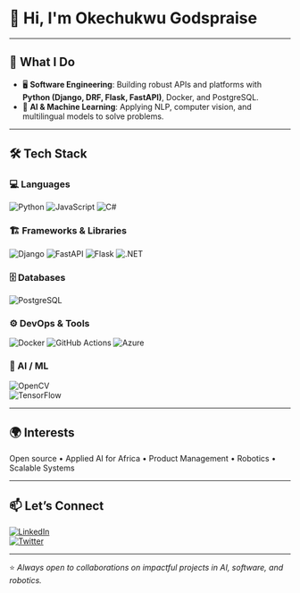 


# 👋 Hi, I'm Okechukwu Godspraise

---

## 🚀 What I Do  
- 🖥️ **Software Engineering**: Building robust APIs and platforms with **Python (Django, DRF, Flask, FastAPI)**, Docker, and PostgreSQL.  
- 🤖 **AI & Machine Learning**: Applying NLP, computer vision, and multilingual models to solve problems.  
---

## 🛠️ Tech Stack  

### 💻 Languages  
![Python](https://img.shields.io/badge/Python-3776AB?style=for-the-badge&logo=python&logoColor=white)  ![JavaScript](https://img.shields.io/badge/JavaScript-F7DF1E?style=for-the-badge&logo=javascript&logoColor=black)  ![C#](https://img.shields.io/badge/C%23-239120?style=for-the-badge&logo=c-sharp&logoColor=white)  

### 🏗️ Frameworks & Libraries  
![Django](https://img.shields.io/badge/Django-092E20?style=for-the-badge&logo=django&logoColor=white)  ![FastAPI](https://img.shields.io/badge/FastAPI-009688?style=for-the-badge&logo=fastapi&logoColor=white)  ![Flask](https://img.shields.io/badge/Flask-000000?style=for-the-badge&logo=flask&logoColor=white)  ![.NET](https://img.shields.io/badge/.NET-512BD4?style=for-the-badge&logo=dotnet&logoColor=white)  

### 🗄️ Databases  
![PostgreSQL](https://img.shields.io/badge/PostgreSQL-316192?style=for-the-badge&logo=postgresql&logoColor=white)  

### ⚙️ DevOps & Tools  
![Docker](https://img.shields.io/badge/Docker-2496ED?style=for-the-badge&logo=docker&logoColor=white)  ![GitHub Actions](https://img.shields.io/badge/GitHub_Actions-2088FF?style=for-the-badge&logo=github-actions&logoColor=white)  ![Azure](https://img.shields.io/badge/Azure-0078D4?style=for-the-badge&logo=microsoft-azure&logoColor=white)  


### 🤖 AI / ML  
![OpenCV](https://img.shields.io/badge/OpenCV-5C3EE8?style=for-the-badge&logo=opencv&logoColor=white)  
![TensorFlow](https://img.shields.io/badge/TensorFlow-FF6F00?style=for-the-badge&logo=tensorflow&logoColor=white)  

---

## 🌍 Interests  
Open source • Applied AI for Africa • Product Management • Robotics • Scalable Systems  

---

## 📫 Let’s Connect  
[![LinkedIn](https://img.shields.io/badge/LinkedIn-0A66C2?style=for-the-badge&logo=linkedin&logoColor=white)](https://linkedin.com/in/your-link)  
[![Twitter](https://img.shields.io/badge/Twitter-1DA1F2?style=for-the-badge&logo=twitter&logoColor=white)](https://twitter.com/your-handle)  

---

⭐️ *Always open to collaborations on impactful projects in AI, software, and robotics.*
